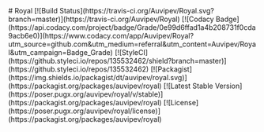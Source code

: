 </center>
# Royal
[![Build Status](https://travis-ci.org/Auvipev/Royal.svg?branch=master)](https://travis-ci.org/Auvipev/Royal)
[![Codacy Badge](https://api.codacy.com/project/badge/Grade/0e99d6ffad1a4b208731f0cda9acb6e0)](https://www.codacy.com/app/Auvipev/Royal?utm_source=github.com&amp;utm_medium=referral&amp;utm_content=Auvipev/Royal&amp;utm_campaign=Badge_Grade)
[![StyleCI](https://github.styleci.io/repos/135532462/shield?branch=master)](https://github.styleci.io/repos/135532462)
[![Packagist](https://img.shields.io/packagist/dt/auvipev/royal.svg)](https://packagist.org/packages/auvipev/royal)
[![Latest Stable Version](https://poser.pugx.org/auvipev/royal/v/stable)](https://packagist.org/packages/auvipev/royal)
[![License](https://poser.pugx.org/auvipev/royal/license)](https://packagist.org/packages/auvipev/royal)
</center>
